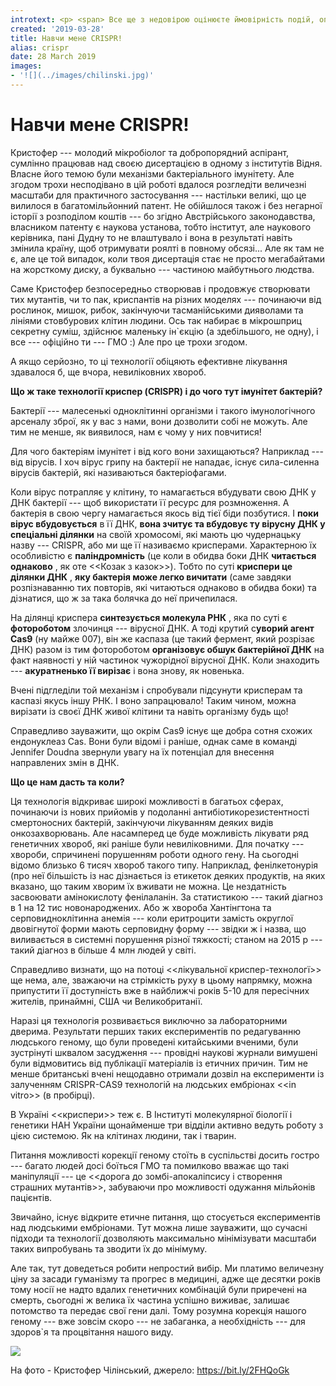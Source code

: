 ```yaml
---
introtext: <p> <span> Все ще з недовірою оцінюєте ймовірність подій, описаних в черговому фільмі жанру наукової фантастики? Із одним з розробників та авторів патенту технології CRISPR – <b>Крістофером Чилінським </b>має чудову нагоду спілкуватися наша колега, кандидат біологічних наук, молекулярний генетик та співробітник Міжнародного інституту клітинної та молекулярної біології у Варшаві, <b>Оксана Пальчевська. </b>Про це на наше прохання вона нам люб`язно розповіла.</span></p>
created: '2019-03-28'
title: Навчи мене CRISPR!
alias: crispr
date: 28 March 2019
images:
- '![](../images/chilinski.jpg)'
---
```


# Навчи мене CRISPR!

Кристофер --- молодий мікробіолог та добропорядний аспірант, сумлінно працював над своєю дисертацією в одному з інститутів Відня. Власне його темою були механізми бактеріального імунітету. Але згодом трохи несподівано в цій роботі вдалося розгледіти величезні масштаби для практичного застосування --- настільки великі, що це вилилося в багатомільйонний патент. Не обійшлося також і без негарної історії з розподілом коштів --- бо згідно Австрійського законодавства, власником патенту є наукова установа, тобто інститут, але наукового керівника, пані Дудну то не влаштувало і вона в результаті навіть змінила країну, щоб отримувати роялті в повному обсязі... Але як там не є, але це той випадок, коли твоя дисертація стає не просто мегабайтами на жорсткому диску, а буквально --- частиною майбутнього людства.

Саме Кристофер безпосередньо створював і продовжує створювати тих мутантів, чи то пак, криспантів на різних моделях --- починаючи від рослинок, мишок, рибок, закінчуючи тасманійськими дияволами та лініями стовбурових клітин людини. Ось так набирає в мікрошприц секретну суміш, здійснює маленьку ін\`єкцію (а здебільшого, не одну), і все --- офіційно ти --- ГМО :) Але про це трохи згодом.

А якщо серйозно, то ці технології обіцяють ефективне лікування здавалося б, ще вчора, невиліковних хвороб.

**Що ж таке технології криспер (CRISPR) і до чого тут імунітет бактерій?**

Бактерії --- малесенькі одноклітинні організми і такого імунологічного арсеналу зброї, як у вас з нами, вони дозволити собі не можуть. Але тим не менше, як виявилося, нам є чому у них повчитися!

Для чого бактеріям імунітет і від кого вони захищаються? Наприклад --- від вірусів. І хоч вірус грипу на бактерії не нападає, існує сила-силенна вірусів бактерій, які називаються бактеріофагами.

Коли вірус потрапляє у клітину, то намагається вбудувати свою ДНК у ДНК бактерії --- щоб використати її ресурс для розмноження. А бактерія в свою чергу намагається якось від тієї біди позбутися. І **поки вірус вбудовується** в її ДНК, **вона зчитує та вбудовує ту вірусну ДНК у спеціальні ділянки** на своїй хромосомі, які мають цю чудернацьку назву --- CRISPR, або ми ще її називаємо крисперами. Характерною їх особливістю є **паліндромність** (це коли в обидва боки ДНК **читається однаково** , як оте \<\<Козак з казок\>\>). Тобто по суті **криспери це ділянки ДНК** , **яку бактерія може легко вичитати** (саме завдяки розпізнаванню тих повторів, які читаються однаково в обидва боки) та дізнатися, що ж за така болячка до неї причепилася.

На ділянці криспера **синтезується молекула РНК** , яка по суті є **фотороботом** злочинця --- вірусної ДНК. А тоді крутий с**уворий агент Cas9** (ну майже 007), він же каспаза (це такий фермент, який розрізає ДНК) разом із тим фотороботом **організовує обшук бактерійної ДНК** на факт наявності у ній частинок чужорідної вірусної ДНК. Коли знаходить --- **акуратненько її вирізає** і вона знову, як новенька.

Вчені підгледіли той механізм і спробували підсунути крисперам та каспазі якусь іншу РНК. І воно запрацювало! Таким чином, можна вирізати із своєї ДНК живої клітини та навіть організму будь що!

Справедливо зауважити, що окрім Cas9 існує ще добра сотня схожих ендонуклеаз Cas. Вони були відомі і раніше, однак саме в команді Jennifer Doudna звернули увагу на їх потенціал для внесення направлених змін в ДНК.

**Що це нам дасть та коли?**

Ця технологія відкриває широкі можливості в багатьох сферах, починаючи із нових прийомів у подоланні антибіотикорезистентності смертоносних бактерій, закінчуючи лікуванням деяких видів онкозахворювань. Але насамперед це буде можливість лікувати ряд генетичних хвороб, які раніше були невиліковними. Для початку --- хвороби, спричинені порушенням роботи одного гену. На сьогодні відомо близько 6 тисяч хвороб такого типу. Наприклад, фенілкетонурія (про неї більшість із нас дізнається із етикеток деяких продуктів, на яких вказано, що таким хворим їх вживати не можна. Це нездатність засвоювати амінокислоту фенілаланін. За статистикою --- такий діагноз в 1 на 12 тис новонароджених. Або ж хвороба Хантінгтона та серповидноклітинна анемія --- коли еритроцити замість округлої двовігнутої форми мають серповидну форму --- звідки ж і назва, що виливається в системні порушення різної тяжкості; станом на 2015 р --- такий діагноз в більше 4 млн людей у світі.

Справедливо визнати, що на потоці \<\<лікувальної криспер-технологї\>\> ще нема, але, зважаючи на стрімкість руху в цьому напрямку, можна припустити її доступність вже в найближчі років 5-10 для пересічних жителів, принаймні, США чи Великобританії.

Наразі ця технологія розвивається виключно за лабораторними дверима. Результати перших таких експериментів по редагуванню людського геному, що були проведені китайськими вченими, були зустрінуті шквалом засудження --- провідні наукові журнали вимушені були відмовитись від публікації матеріалів із етичних причин. Тим не менше британські вчені нещодавно отримали дозвіл на експерименти із залученням CRISPR-CAS9 технологій на людських ембріонах \<\<in vitro\>\> (в пробірці).

В Україні \<\<криспери\>\> теж є. В Інституті молекулярної біології і генетики НАН України щонайменше три відділи активно ведуть роботу з цією системою. Як на клітинах людини, так і тварин.

Питання можливості корекції геному стоїть в суспільстві досить гостро --- багато людей досі боїться ГМО та помилково вважає що такі маніпуляції --- це \<\<дорога до зомбі-апокаліпсису і створення страшних мутантів\>\>, забуваючи про можливості одужання мільйонів пацієнтів.

Звичайно, існує відкрите етичне питання, що стосується експериментів над людськими ембріонами. Тут можна лише зауважити, що сучасні підходи та технології дозволяють максимально мінімізувати масштаби таких випробувань та зводити їх до мінімуму.

Але так, тут доведеться робити непростий вибір. Ми платимо величезну ціну за засади гуманізму та прогрес в медицині, адже ще десятки років тому носії не надто вдалих генетичних комбінацій були приречені на смерть, сьогодні ж велика їх частина успішно виживає, залишає потомство та передає свої гени далі. Тому розумна корекція нашого геному --- вже зовсім скоро --- не забаганка, а необхідність --- для здоров\`я та процвітання нашого виду.

![](../images/chilinski.jpg)

На фото - Кристофер Чілінський, джерело: https://bit.ly/2FHQoGk
